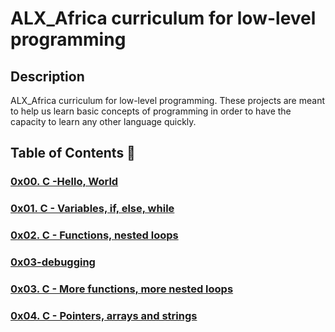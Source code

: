 # ALX_Africa curriculum for low-level programming

## Description
 ALX_Africa curriculum for low-level programming. These projects are meant to help us learn basic concepts of programming in order to have the capacity to learn any other language quickly.

## Table of Contents 📂
### [0x00. C -Hello, World](https://github.com/Laban254/alx-low_level_programming/tree/master/0x00-hello_world "github")
### [0x01. C - Variables, if, else, while](https://github.com/Laban254/alx-low_level_programming/tree/master/0x01-variables_if_else_while)
### [0x02. C - Functions, nested loops](https://github.com/Laban254/alx-low_level_programming/tree/master/0x02-functions_nested_loops)
### [0x03-debugging](https://github.com/Laban254/alx-low_level_programming/tree/master/0x03-debugging)
### [0x03. C - More functions, more nested loops](https://github.com/Laban254/alx-low_level_programming/tree/master/0x04-more_functions_nested_loops)
### [0x04. C - Pointers, arrays and strings](https://github.com/Laban254/alx-low_level_programming/tree/master/0x05-pointers_arrays_strings)
